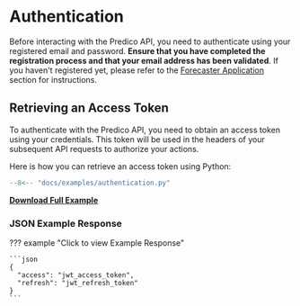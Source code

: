 # Authentication

Before interacting with the Predico API, you need to authenticate using your registered email and password.
**Ensure that you have completed the registration process and that your email address has been validated**. 
If you haven't registered yet, please refer to the [Forecaster Application](introduction.md) section for instructions.

## Retrieving an Access Token

To authenticate with the Predico API, you need to obtain an access token using your credentials. This token will be used in the headers of your subsequent API requests to authorize your actions.

Here is how you can retrieve an access token using Python:

```python title="authentication.py"
--8<-- "docs/examples/authentication.py"
```

<a href="../examples/authentication.py" download="authentication.py"><b>Download Full Example</b></a>

### JSON Example Response 
??? example "Click to view Example Response"

    ```json
    {
      "access": "jwt_access_token",
      "refresh": "jwt_refresh_token"
    }
    ```

